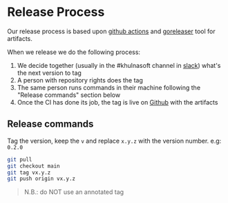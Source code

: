 # Release Process

Our release process is based upon [github actions](.github/workflows/release.yml) and [goreleaser](https://github.com/goreleaser/goreleaser) tool for artifacts.

When we release we do the following process:

1. We decide together (usually in the #khulnasoft channel in [slack](https://kubernetes.slack.com/messages/khulnasoft)) what's the next version to tag
2. A person with repository rights does the tag
3. The same person runs commands in their machine following the "Release commands" section below
4. Once the CI has done its job, the tag is live on [Github](https://github.com/khulnasoft/syscalls-bumper/releases) with the artifacts

## Release commands

Tag the version, keep the `v` and replace `x.y.z` with the version number. e.g: `0.2.0`

```bash
git pull
git checkout main
git tag vx.y.z
git push origin vx.y.z
```
> N.B.: do NOT use an annotated tag

